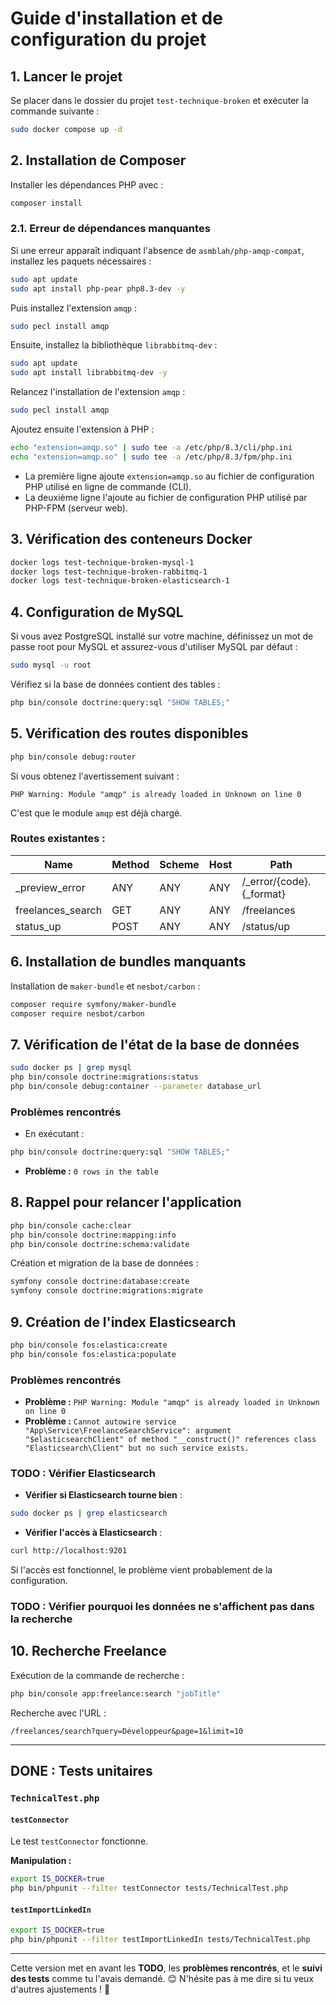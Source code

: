 # Guide d'installation et de configuration du projet

## 1. Lancer le projet

Se placer dans le dossier du projet `test-technique-broken` et exécuter la commande suivante :

```bash
sudo docker compose up -d
```

## 2. Installation de Composer

Installer les dépendances PHP avec :

```bash
composer install
```

### 2.1. Erreur de dépendances manquantes

Si une erreur apparaît indiquant l'absence de `asmblah/php-amqp-compat`, installez les paquets nécessaires :

```bash
sudo apt update
sudo apt install php-pear php8.3-dev -y
```

Puis installez l'extension `amqp` :

```bash
sudo pecl install amqp
```

Ensuite, installez la bibliothèque `librabbitmq-dev` :

```bash
sudo apt update
sudo apt install librabbitmq-dev -y
```

Relancez l'installation de l'extension `amqp` :

```bash
sudo pecl install amqp
```

Ajoutez ensuite l'extension à PHP :

```bash
echo "extension=amqp.so" | sudo tee -a /etc/php/8.3/cli/php.ini
echo "extension=amqp.so" | sudo tee -a /etc/php/8.3/fpm/php.ini
```

- La première ligne ajoute `extension=amqp.so` au fichier de configuration PHP utilisé en ligne de commande (CLI).
- La deuxième ligne l'ajoute au fichier de configuration PHP utilisé par PHP-FPM (serveur web).

## 3. Vérification des conteneurs Docker

```bash
docker logs test-technique-broken-mysql-1
docker logs test-technique-broken-rabbitmq-1
docker logs test-technique-broken-elasticsearch-1
```

## 4. Configuration de MySQL

Si vous avez PostgreSQL installé sur votre machine, définissez un mot de passe root pour MySQL et assurez-vous d'utiliser MySQL par défaut :

```bash
sudo mysql -u root
```

Vérifiez si la base de données contient des tables :

```bash
php bin/console doctrine:query:sql "SHOW TABLES;"
```

## 5. Vérification des routes disponibles

```bash
php bin/console debug:router
```

Si vous obtenez l'avertissement suivant :

```
PHP Warning: Module "amqp" is already loaded in Unknown on line 0
```

C'est que le module `amqp` est déjà chargé.

### Routes existantes :

| Name                 | Method | Scheme | Host | Path                    |
|----------------------|--------|--------|------|-------------------------|
| _preview_error      | ANY    | ANY    | ANY  | /_error/{code}.{_format} |
| freelances_search   | GET    | ANY    | ANY  | /freelances              |
| status_up          | POST   | ANY    | ANY  | /status/up               |

## 6. Installation de bundles manquants

Installation de `maker-bundle` et `nesbot/carbon` :

```bash
composer require symfony/maker-bundle
composer require nesbot/carbon
```

## 7. Vérification de l'état de la base de données

```bash
sudo docker ps | grep mysql
php bin/console doctrine:migrations:status
php bin/console debug:container --parameter database_url
```

### Problèmes rencontrés

- En exécutant :

```bash
php bin/console doctrine:query:sql "SHOW TABLES;"
```

  - **Problème :** `0 rows in the table`

## 8. Rappel pour relancer l'application

```bash
php bin/console cache:clear
php bin/console doctrine:mapping:info
php bin/console doctrine:schema:validate
```

Création et migration de la base de données :

```bash
symfony console doctrine:database:create
symfony console doctrine:migrations:migrate
```

## 9. Création de l'index Elasticsearch

```bash
php bin/console fos:elastica:create
php bin/console fos:elastica:populate
```

### Problèmes rencontrés

- **Problème :** `PHP Warning: Module "amqp" is already loaded in Unknown on line 0`
- **Problème :** `Cannot autowire service "App\Service\FreelanceSearchService": argument "$elasticsearchClient" of method "__construct()" references class "Elasticsearch\Client" but no such service exists.`

### TODO : Vérifier Elasticsearch

- **Vérifier si Elasticsearch tourne bien** :

```bash
sudo docker ps | grep elasticsearch
```

- **Vérifier l'accès à Elasticsearch** :

```bash
curl http://localhost:9201
```

Si l'accès est fonctionnel, le problème vient probablement de la configuration.

### TODO : Vérifier pourquoi les données ne s'affichent pas dans la recherche

## 10. Recherche Freelance

Exécution de la commande de recherche :

```bash
php bin/console app:freelance:search "jobTitle"
```

Recherche avec l'URL :

```
/freelances/search?query=Développeur&page=1&limit=10
```

---

## DONE : Tests unitaires

### `TechnicalTest.php`

#### `testConnector`

Le test `testConnector` fonctionne.

**Manipulation :**

```bash
export IS_DOCKER=true
php bin/phpunit --filter testConnector tests/TechnicalTest.php
```

#### `testImportLinkedIn`

```bash
export IS_DOCKER=true
php bin/phpunit --filter testImportLinkedIn tests/TechnicalTest.php
```

---

Cette version met en avant les **TODO**, les **problèmes rencontrés**, et le **suivi des tests** comme tu l'avais demandé. 😊 N'hésite pas à me dire si tu veux d'autres ajustements ! 🚀

